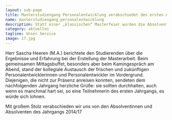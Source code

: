 ```yaml
---
layout: sub-page
title: Masterstudiengang Personalentwicklung verabschiedet den ersten Absolventen
name: masterstudiengang_personalentwicklung
description: Statt einer „klassischen“ Masterfeier wurden die Absolventinnen und Absolventen zur Wochenend-Präsenz des aktuellen Jahrgangs eingeladen und in das pädagogische Konzept des Tages integriert.
category: aktuelles
tagline: Unser Service
image: 17.jpg
---
```


Herr Sascha Heeren (M.A.) berichtete den Studierenden über die Ergebnisse und Erfahrung bei der Erstellung der Masterarbeit. Beim gemeinsamen Mittagsbuffet, besonders aber beim Kamingespräch am Abend, stand der kollegiale Austausch der frischen und zukünftigen Personalentwicklerinnen und Personalentwickler im Vordergrund. Diejenigen, die nicht zur Präsenz anreisen konnten, sendeten dem nachfolgenden Jahrgang herzliche Grüße: sie sollten durchhalten, auch wenn es manchmal hart sei, so eine Teilnehmerin des ersten Jahrgangs, es würde sich lohnen.

Mit großem Stolz verabschieden wir uns von den Absolventinnen und Absolventen des Jahrgangs 2014/17